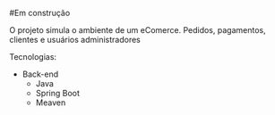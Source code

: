 #Em construção

O projeto simula o ambiente de um eComerce. Pedidos, pagamentos, clientes e usuários administradores

Tecnologias: 
  - Back-end
    - Java
    - Spring Boot
    - Meaven

